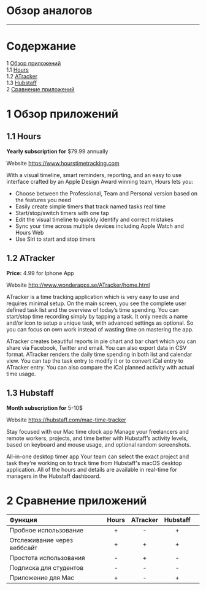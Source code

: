 # Обзор аналогов
---

# Содержание 
1 [Обзор приложений](#application_overview)  
1.1 [Hours](#hours)  
1.2 [ATracker](#atracker)  
1.3 [Hubstaff](#hubstaff)  
2 [Сравнение приложений](#comparison_of_applications)

<a name="application_overview"/>

# 1 Обзор приложений

<a name="hours"/>

## 1.1 Hours
**Yearly subscription for** $79.99 annually

Website https://www.hourstimetracking.com

With a visual timeline, smart reminders, reporting, and an easy to use interface crafted by an Apple Design Award winning team, Hours lets you:

- Choose between the Professional, Team and Personal version based on the features you need
- Easily create simple timers that track named tasks real time
- Start/stop/switch timers with one tap
- Edit the visual timeline to quickly identify and correct mistakes
- Sync your time across multiple devices including Apple Watch and Hours Web
- Use Siri to start and stop timers

<a name="atracker"/>

## 1.2 ATracker
**Price:** $4.99$ for Iphone App

Website http://www.wonderapps.se/ATracker/home.html 

ATracker is a time tracking application which is very easy to use and requires minimal setup.
On the main screen, you see the complete user defined task list and the overview of today’s time spending. You can start/stop time recording simply by tapping a task.
It only needs a name and/or icon to setup a unique task, with advanced settings as optional. So you can focus on own work instead of wasting time on mastering the app.

ATracker creates beautiful reports in pie chart and bar chart which you can share via Facebook, Twitter and email. You can also export data in CSV format.
ATracker renders the daily time spending in both list and calendar view. You can tap the task entry to modify it or to convert iCal entry to ATracker entry. You can also compare the iCal planned activity with actual time usage.

<a name="hubstaff"/>

## 1.3 Hubstaff
**Month subscription for** 5-10$

Website https://hubstaff.com/mac-time-tracker

Stay focused with our Mac time clock app
Manage your freelancers and remote workers, projects, and time better with Hubstaff’s activity levels, based on keyboard and mouse usage, and optional random screenshots.

All-in-one desktop timer app
Your team can select the exact project and task they're working on to track time from Hubstaff's macOS desktop application. All of the hours and details are available in real-time for managers in the Hubstaff dashboard.

<a name="comparison_of_applications"/>

# 2 Сравнение приложений

| Функция |  Hours | ATracker | Hubstaff ||
|:---|:---:|:---:|:---:|:---:|
| Пробное использование | + | - | + |
| Отслеживание через веббсайт | + | + | + |
| Простота использования | - | + | - |
| Подписка для студентов | - | - | - |
| Приложение для Mac | + | - | + ||

